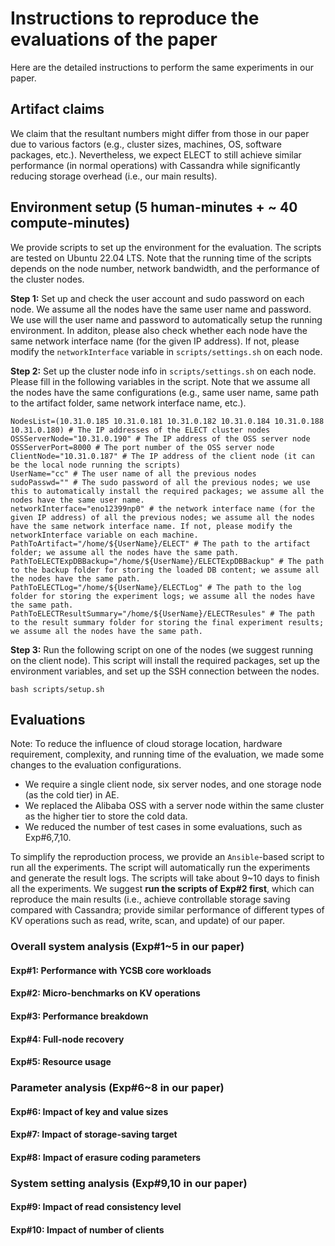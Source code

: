 # Instructions to reproduce the evaluations of the paper

Here are the detailed instructions to perform the same experiments in our paper.

## Artifact claims

We claim that the resultant numbers might differ from those in our paper due to various factors (e.g., cluster sizes, machines, OS, software packages, etc.). Nevertheless, we expect ELECT to still achieve similar performance (in normal operations) with Cassandra while significantly reducing storage overhead (i.e., our main results).

## Environment setup (5 human-minutes + ~ 40 compute-minutes)

We provide scripts to set up the environment for the evaluation. The scripts are tested on Ubuntu 22.04 LTS. Note that the running time of the scripts depends on the node number, network bandwidth, and the performance of the cluster nodes.

**Step 1:** Set up and check the user account and sudo password on each node. We assume all the nodes have the same user name and password. We use will the user name and password to automatically setup the running environment. In additon, please also check whether each node have the same network interface name (for the given IP address). If not, please modify the `networkInterface` variable in `scripts/settings.sh` on each node.

**Step 2:** Set up the cluster node info in `scripts/settings.sh` on each node. Please fill in the following variables in the script. Note that we assume all the nodes have the same configurations (e.g., same user name, same path to the artifact folder, same network interface name, etc.).

```shell
NodesList=(10.31.0.185 10.31.0.181 10.31.0.182 10.31.0.184 10.31.0.188 10.31.0.180) # The IP addresses of the ELECT cluster nodes
OSSServerNode="10.31.0.190" # The IP address of the OSS server node
OSSServerPort=8000 # The port number of the OSS server node
ClientNode="10.31.0.187" # The IP address of the client node (it can be the local node running the scripts)
UserName="cc" # The user name of all the previous nodes
sudoPasswd="" # The sudo password of all the previous nodes; we use this to automatically install the required packages; we assume all the nodes have the same user name.
networkInterface="eno12399np0" # the network interface name (for the given IP address) of all the previous nodes; we assume all the nodes have the same network interface name. If not, please modify the networkInterface variable on each machine.
PathToArtifact="/home/${UserName}/ELECT" # The path to the artifact folder; we assume all the nodes have the same path.
PathToELECTExpDBBackup="/home/${UserName}/ELECTExpDBBackup" # The path to the backup folder for storing the loaded DB content; we assume all the nodes have the same path.
PathToELECTLog="/home/${UserName}/ELECTLog" # The path to the log folder for storing the experiment logs; we assume all the nodes have the same path.
PathToELECTResultSummary="/home/${UserName}/ELECTResules" # The path to the result summary folder for storing the final experiment results; we assume all the nodes have the same path. 
```

**Step 3:** Run the following script on one of the nodes (we suggest running on the client node). This script will install the required packages, set up the environment variables, and set up the SSH connection between the nodes.

```shell
bash scripts/setup.sh
```

## Evaluations

Note: To reduce the influence of cloud storage location, hardware requirement, complexity, and running time of the evaluation, we made some changes to the evaluation configurations.

* We require a single client node, six server nodes, and one storage node (as the cold tier) in AE.
* We replaced the Alibaba OSS with a server node within the same cluster as the higher tier to store the cold data.
* We reduced the number of test cases in some evaluations, such as Exp#6,7,10.

To simplify the reproduction process, we provide an `Ansible`-based script to run all the experiments. The script will automatically run the experiments and generate the result logs. The scripts will take about 9~10 days to finish all the experiments. We suggest **run the scripts of Exp#2 first**, which can reproduce the main results (i.e., achieve controllable storage saving compared with Cassandra; provide similar performance of different types of KV operations such as read, write, scan, and update) of our paper.

### Overall system analysis (Exp#1~5 in our paper)

#### Exp#1: Performance with YCSB core workloads

#### Exp#2: Micro-benchmarks on KV operations

#### Exp#3: Performance breakdown

#### Exp#4: Full-node recovery

#### Exp#5: Resource usage

### Parameter analysis (Exp#6~8 in our paper)

#### Exp#6: Impact of key and value sizes

#### Exp#7: Impact of storage-saving target

#### Exp#8: Impact of erasure coding parameters

### System setting analysis (Exp#9,10 in our paper)

#### Exp#9: Impact of read consistency level

#### Exp#10: Impact of number of clients